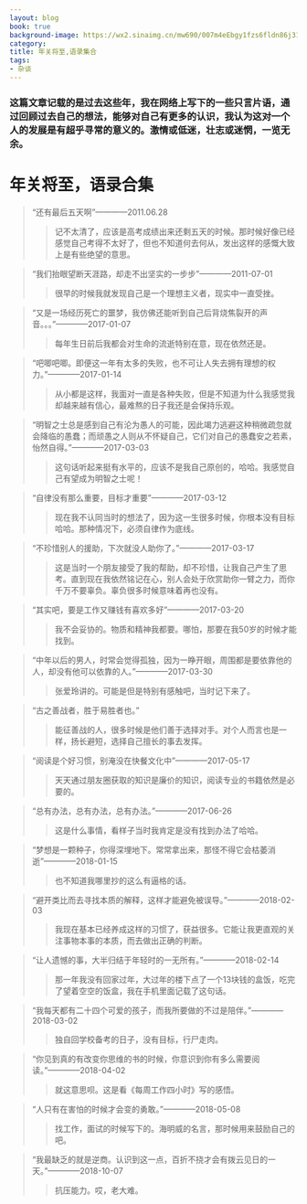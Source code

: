 ```yaml
---
layout: blog
book: true
background-image: https://wx2.sinaimg.cn/mw690/007m4eEbgy1fzs6fldn86j31400u0b2b.jpg
category:
title: 年关将至,语录集合
tags: 
- 杂谈
---
```


### 这篇文章记载的是过去这些年，我在网络上写下的一些只言片语，通过回顾过去自己的想法，能够对自己有更多的认识，我认为这对一个人的发展是有超乎寻常的意义的。激情或低迷，壮志或迷惘，一览无余。

# 年关将至，语录合集

> “还有最后五天啊”————2011.06.28
>> 记不太清了，应该是高考成绩出来还剩五天的时候。那时候好像已经感觉自己考得不太好了，但也不知道何去何从，发出这样的感慨大致上是有些绝望的意思。

> “我们抬眼望断天涯路，却走不出坚实的一步步”————2011-07-01
>> 很早的时候我就发现自己是一个理想主义者，现实中一直受挫。

> “又是一场经历死亡的噩梦，我仿佛还能听到自己后背烧焦裂开的声音。。。”————2017-01-07
>> 每年生日前后我都会对生命的流逝特别在意，现在依然还是。

> “吧唧吧唧。即便这一年有太多的失败，也不可让人失去拥有理想的权力。”————2017-01-14
>> 从小都是这样，我面对一直是各种失败，但是不知道为什么我感觉我却越来越有信心，最难熬的日子我还是会保持乐观。

> “明智之士总是感到自己有沦为愚人的可能，因此竭力逃避这种稍微疏忽就会降临的愚蠢；而顽愚之人则从不怀疑自己，它们对自己的愚蠢安之若素，怡然自得。”————2017-03-03
>> 这句话听起来挺有水平的，应该不是我自己原创的，哈哈。我感觉自己有望成为明智之士呢！

> “自律没有那么重要，目标才重要”————2017-03-12
>> 现在我不认同当时的想法了，因为这一生很多时候，你根本没有目标哈哈。那种情况下，必须自律作为底线。

> “不珍惜别人的援助，下次就没人助你了。”————2017-03-17
>> 这是当时一个朋友接受了我的帮助，却不珍惜，让我自己产生了思考。直到现在我依然铭记在心，别人会处于欣赏助你一臂之力，而你千万不要辜负。辜负很多时候意味着再也没有。

> “其实吧，要是工作又赚钱有喜欢多好”————2017-03-20
>> 我不会妥协的。物质和精神我都要。哪怕，那要在我50岁的时候才能找到。

> “中年以后的男人，时常会觉得孤独，因为一睁开眼，周围都是要依靠他的人，却没有他可以依靠的人。”————2017-03-30
>> 张爱玲讲的。可能是但是特别有感触吧，当时记下来了。

> “古之善战者，胜于易胜者也。”
>> 能征善战的人，很多时候是他们善于选择对手。对个人而言也是一样，扬长避短，选择自己擅长的事去发挥。

> “阅读是个好习惯，别淹没在快餐文化中”————2017-05-17
>> 天天通过朋友圈获取的知识是廉价的知识，阅读专业的书籍依然是必要的。

> “总有办法，总有办法，总有办法。”————2017-06-26
>> 这是什么事情，看样子当时我肯定是没有找到办法了哈哈。

> “梦想是一颗种子，你得深埋地下。常常拿出来，那怪不得它会枯萎消逝”————2018-01-15
>> 也不知道我哪里抄的这么有逼格的话。

> “避开类比而去寻找本质的解释，这样才能避免被误导。”————2018-02-03
>> 我现在基本已经养成这样的习惯了，获益很多。它能让我更直观的关注事物本事的本质，而去做出正确的判断。

> “让人遗憾的事，大半归结于年轻时的一无所有。”————2018-02-14
>> 那一年我没有回家过年，大过年的楼下点了一个13块钱的盒饭，吃完了望着空空的饭盒，我在手机里面记载了这句话。

> “我每天都有二十四个可爱的孩子，而我所要做的不过是陪伴。”————2018-03-02
>> 独自回学校备考的日子，没有目标，行尸走肉。

> “你见到真的有改变你思维的书的时候，你意识到你有多么需要阅读。”————2018-04-02
>> 就这意思呗。这是看《每周工作四小时》写的感悟。

> “人只有在害怕的时候才会变的勇敢。”————2018-05-08
>> 找工作，面试的时候写下的。海明威的名言，那时候用来鼓励自己的吧。

> “我最缺乏的就是逆商。认识到这一点，百折不挠才会有拨云见日的一天。”————2018-10-07
>> 抗压能力。哎，老大难。

